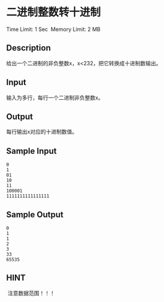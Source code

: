 # 二进制整数转十进制
Time Limit: 1 Sec  Memory Limit: 2 MB


## Description
给出一个二进制的非负整数x，x<232，把它转换成十进制数输出。



## Input
输入为多行，每行一个二进制非负整数x。


## Output
每行输出x对应的十进制数值。


## Sample Input
```
0
1
01
10
11
100001
1111111111111111
```
## Sample Output
```
0
1
1
2
3
33
65535

```

## HINT
 注意数据范围！！！